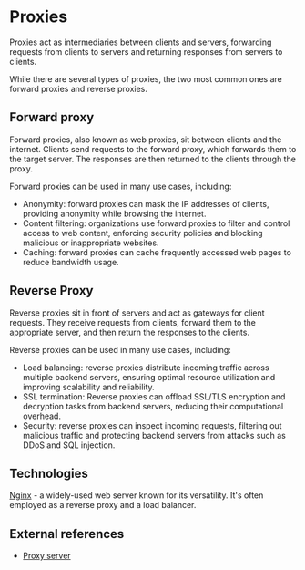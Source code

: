 # Proxies

Proxies act as intermediaries between clients and servers, forwarding requests from clients to servers and returning responses from servers to clients.

While there are several types of proxies, the two most common ones are forward proxies and reverse proxies.

## Forward proxy

Forward proxies, also known as web proxies, sit between clients and the internet. Clients send requests to the forward proxy, which forwards them to the target server. The responses are then returned to the clients through the proxy.

Forward proxies can be used in many use cases, including:

- Anonymity: forward proxies can mask the IP addresses of clients, providing anonymity while browsing the internet.
- Content filtering: organizations use forward proxies to filter and control access to web content, enforcing security policies and blocking malicious or inappropriate websites.
- Caching: forward proxies can cache frequently accessed web pages to reduce bandwidth usage.

## Reverse Proxy

Reverse proxies sit in front of servers and act as gateways for client requests. They receive requests from clients, forward them to the appropriate server, and then return the responses to the clients.

Reverse proxies can be used in many use cases, including:

- Load balancing: reverse proxies distribute incoming traffic across multiple backend servers, ensuring optimal resource utilization and improving scalability and reliability.
- SSL termination: Reverse proxies can offload SSL/TLS encryption and decryption tasks from backend servers, reducing their computational overhead.
- Security: reverse proxies can inspect incoming requests, filtering out malicious traffic and protecting backend servers from attacks such as DDoS and SQL injection.

## Technologies

[Nginx](https://www.nginx.com/) - a widely-used web server known for its versatility. It's often employed as a reverse proxy and a load balancer.

## External references

- [Proxy server](https://en.wikipedia.org/wiki/Proxy_server)
